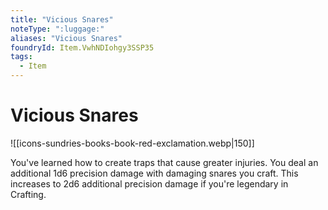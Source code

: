 ```yaml
---
title: "Vicious Snares"
noteType: ":luggage:"
aliases: "Vicious Snares"
foundryId: Item.VwhNDIohgy3SSP35
tags:
  - Item
---
```


# Vicious Snares
![[icons-sundries-books-book-red-exclamation.webp|150]]

You've learned how to create traps that cause greater injuries. You deal an additional 1d6 precision damage with damaging snares you craft. This increases to 2d6 additional precision damage if you're legendary in Crafting.
